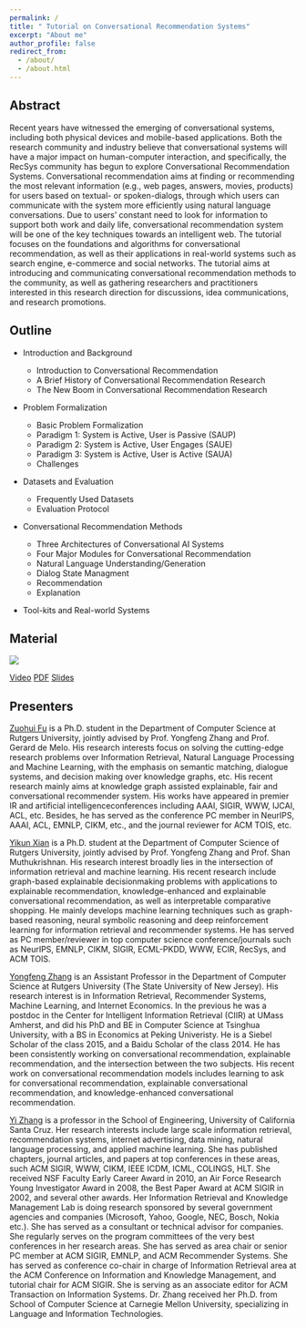 ```yaml
---
permalink: /
title: " Tutorial on Conversational Recommendation Systems"
excerpt: "About me"
author_profile: false
redirect_from: 
  - /about/
  - /about.html
---
```


Abstract
------
Recent years have witnessed the emerging of conversational systems, including both physical devices and mobile-based applications. Both the research community and industry believe that conversational systems will have a major impact on human-computer interaction, and specifically, the RecSys community has begun to
explore Conversational Recommendation Systems. Conversational recommendation aims at finding or recommending the most relevant information (e.g., web pages, answers, movies, products) for users based on textual- or spoken-dialogs, through which users can communicate with the system more efficiently using natural language conversations. Due to users’ constant need to look for information to support both work and daily life, conversational recommendation system will be one of the key techniques towards an intelligent web. The tutorial focuses on the foundations and algorithms for conversational recommendation, as well as their applications in real-world systems such as search engine, e-commerce and social networks. The tutorial aims at introducing and communicating conversational recommendation methods to the community, as well as gathering researchers and practitioners interested in this research direction for discussions, idea communications, and research promotions.

Outline
------
* Introduction and Background
  * Introduction to Conversational Recommendation
  * A Brief History of Conversational Recommendation Research
  * The New Boom in Conversational Recommendation Research
  
* Problem Formalization
  * Basic Problem Formalization
  * Paradigm 1: System is Active, User is Passive (SAUP)
  * Paradigm 2: System is Active, User Engages (SAUE)
  * Paradigm 3: System is Active, User is Active (SAUA)
  * Challenges
* Datasets and Evaluation
  * Frequently Used Datasets
  * Evaluation Protocol
* Conversational Recommendation Methods
  * Three Architectures of Conversational AI Systems
  * Four Major Modules for Conversational Recommendation
  * Natural Language Understanding/Generation
  * Dialog State Managment
  * Recommendation
  * Explanation
* Tool-kits and Real-world Systems

Material
------

<!--
<img src='/images/image-alignment-1200x4002.jpg'><br/>
-->
<img src='/Conversational-RecSys.github.io/images/first_page_v2.png'>

[Video](https://www.youtube.com/watch?v=ekGljvAXIKE)    [PDF](https://dl.acm.org/doi/pdf/10.1145/3383313.3411548)   [Slides](https://www.icloud.com/attachment/?u=https%3A%2F%2Fcvws.icloud-content.com%2FB%2FAYvecfzt7ceoqYxQKhmwh0vyjkiSAYb1c2lu3HNp1T77vAjVuVGszVA_%2F%24%7Bf%7D%3Fo%3DAly9XGMkmmEpHVC62Lup8XdvsI7I5vOV3Rw_CtfFN30k%26v%3D1%26x%3D3%26a%3DCAog-S8kLHe0geKp9uQR-G8Ip1-ypX_lqzHMUtyccSELLskSdxD4svvyzy4Y-ML2xtkuIgEAKggByAD_M1u2olIE8o5IkloErM1QP2omoVzdHaz-fgN1mMh0MVaKQPgLUnyzn_Cy2Y6pz74QcGXPx54Th4NyJu1n4M6xO02mhGJfbPGbVBAdziiRj7621zzsl8CRag-c-4BxxUAu%26e%3D1604587463%26fl%3D%26r%3DAC17FC7D-5634-467A-B0BB-B8417CA39B80-1%26k%3D%24%7Buk%7D%26ckc%3Dcom.apple.largeattachment%26ckz%3D37C2DAD3-A14D-4F0D-BA2A-CACBA5589093%26p%3D71%26s%3D2OAF-cCvJjmIGMCixjrIDA6wwqk&uk=WwkZkuSUw4xoe4SDdJOuCw&f=Tutorial%20on%20Conversational%20Recommendation%20Systems.pdf&sz=31547812)

Presenters
------
[Zuohui Fu](https://zuohuif.github.io/) is a Ph.D. student in the Department of Computer Science at Rutgers University, jointly advised by Prof. Yongfeng Zhang and Prof. Gerard de Melo. His research interests focus on solving the cutting-edge research problems over Information Retrieval, Natural
Language Processing and Machine Learning, with the emphasis on semantic matching, dialogue systems, and decision making over knowledge graphs, etc. His recent research mainly aims at knowledge graph assisted explainable, fair and conversational recommender system. His works have appeared in premier IR and artificial intelligenceconferences including AAAI, SIGIR, WWW, IJCAI, ACL, etc. Besides, he has served as the conference PC member in NeurIPS, AAAI, ACL, EMNLP, CIKM, etc., and the journal reviewer for ACM TOIS, etc.

[Yikun Xian](https://orcax.github.io/) is a Ph.D. student at the Department of Computer Science of Rutgers University, jointly advised by Prof. Yongfeng Zhang and Prof. Shan Muthukrishnan. His research interest broadly lies in the intersection of information retrieval and machine learning. His recent research include graph-based explainable decisionmaking problems with applications to explainable recommendation, knowledge-enhanced and explainable conversational recommendation, as well as interpretable comparative shopping. He mainly develops machine learning techniques such as graph-based reasoning, neural symbolic reasoning and deep reinforcement learning for information retrieval and recommender systems. He has served as PC member/reviewer in top computer science conference/journals such as NeurIPS, EMNLP, CIKM, SIGIR, ECML-PKDD, WWW, ECIR, RecSys, and ACM TOIS.

[Yongfeng Zhang](http://yongfeng.me/) is an Assistant Professor in the Department of Computer Science at Rutgers University (The State University of New Jersey). His research interest is in Information Retrieval, Recommender Systems, Machine Learning, and Internet Economics. In the previous he was a postdoc in the Center for Intelligent Information Retrieval (CIIR) at UMass Amherst, and did his PhD and BE in Computer Science at Tsinghua University, with a BS in Economics at Peking Univeristy. He is a Siebel Scholar of the class 2015, and a Baidu Scholar of the class 2014. He has been consistently working on conversational recommendation, explainable recommendation, and the intersection between the two subjects. His recent work on conversational recommendation models includes learning to ask for conversational recommendation, explainable conversational recommendation, and knowledge-enhanced conversational recommendation.

[Yi Zhang](https://sites.google.com/ucsc.edu/yizhang) is a professor in the School of Engineering, University of California Santa Cruz. Her research interests include large scale information retrieval, recommendation systems, internet advertising, data mining, natural language processing, and applied machine learning. She has published chapters, journal articles, and papers at top conferences in these areas, such ACM SIGIR, WWW, CIKM, IEEE ICDM, ICML, COLINGS, HLT. She received NSF Faculty Early Career Award in 2010, an Air Force Research Young Investigator Award in 2008, the Best Paper Award at ACM SIGIR in 2002, and several other awards. Her Information Retrieval and Knowledge Management Lab is doing research sponsored by several government agencies and companies (Microsoft, Yahoo, Google, NEC, Bosch, Nokia etc.). She has served as a consultant or technical advisor for companies. She regularly serves on the program committees of the very best conferences in her research areas. She has served as area chair or senior PC member at ACM SIGIR, EMNLP, and ACM Recommender Systems. She has served as conference co-chair in charge of Information Retrieval area at the ACM Conference on Information and Knowledge Management, and tutorial chair for ACM SIGIR. She is serving as an associate editor for ACM Transaction on Information Systems. Dr. Zhang received her Ph.D. from School of Computer Science at Carnegie Mellon University, specializing in Language and Information Technologies.
